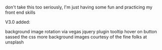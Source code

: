 don't take this too seriously, I'm just having some fun and practicing my front end skills

V3.0 added:

background image rotation via vegas jquery plugin
tooltip hover on button
sassed the css
more background images courtesy of the fine folks at unsplash
